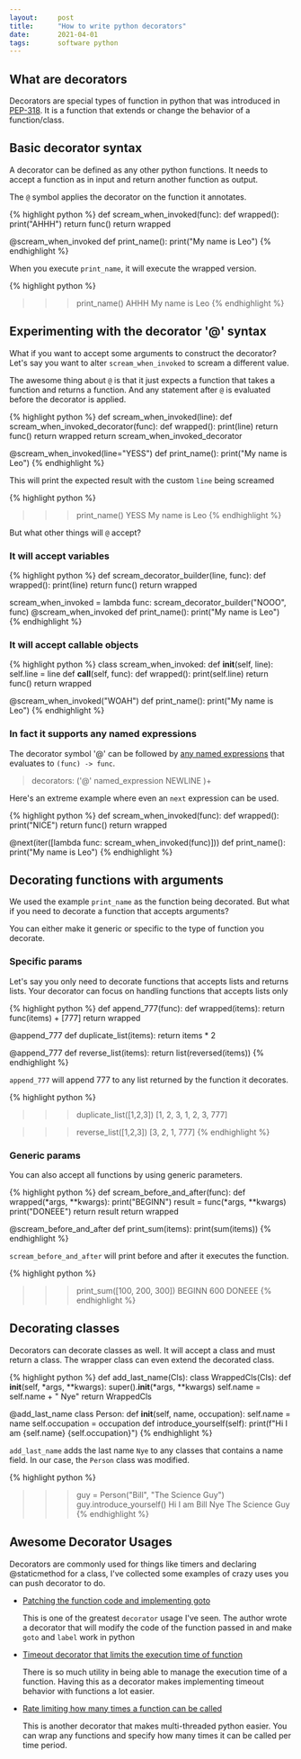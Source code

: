 ```yaml
---
layout:     post
title:      "How to write python decorators"
date:       2021-04-01
tags:       software python
---
```


## What are decorators

Decorators are special types of function in python that was introduced in
[PEP-318](https://www.python.org/dev/peps/pep-0318/). It is a function that
extends or change the behavior of a function/class.

## Basic decorator syntax

A decorator can be defined as any other python functions. It needs to accept a
function as in input and return another function as output.

The `@` symbol applies the decorator on the function it annotates.

{% highlight python %}
def scream_when_invoked(func):
  def wrapped():
    print("AHHH")
    return func()
  return wrapped

@scream_when_invoked
def print_name():
  print("My name is Leo")
{% endhighlight %}

When you execute `print_name`, it will execute the wrapped version.

{% highlight python %}
>>> print_name()
AHHH
My name is Leo
{% endhighlight %}

## Experimenting with the decorator '@' syntax

What if you want to accept some arguments to construct the decorator? Let's say
you want to alter `scream_when_invoked` to scream a different value.

The awesome thing about `@` is that it just expects a function that takes a
function and returns a function. And any statement after `@` is evaluated
before the decorator is applied.

{% highlight python %}
def scream_when_invoked(line):
  def scream_when_invoked_decorator(func):
    def wrapped():
      print(line)
      return func()
    return wrapped
  return scream_when_invoked_decorator

@scream_when_invoked(line="YESS")
def print_name():
  print("My name is Leo")
{% endhighlight %}

This will print the expected result with the custom `line` being screamed

{% highlight python %}
>>> print_name()
YESS
My name is Leo
{% endhighlight %}

But what other things will `@` accept?

### It will accept variables

{% highlight python %}
def scream_decorator_builder(line, func):
  def wrapped():
    print(line)
    return func()
  return wrapped

scream_when_invoked = lambda func: scream_decorator_builder("NOOO", func)
@scream_when_invoked
def print_name():
  print("My name is Leo")
{% endhighlight %}

### It will accept callable objects

{% highlight python %}
class scream_when_invoked:
  def __init__(self, line):
    self.line = line
  def __call__(self, func):
    def wrapped():
      print(self.line)
      return func()
    return wrapped

@scream_when_invoked("WOAH")
def print_name():
  print("My name is Leo")
{% endhighlight %}

### In fact it supports any named expressions

The decorator symbol '@' can be followed by
[any named expressions](https://docs.python.org/3/reference/grammar.html?highlight=decorators)
that evaluates to `(func) -> func`.

> decorators: ('@' named_expression NEWLINE )+

Here's an extreme example where even an `next` expression can be used.

{% highlight python %}
def scream_when_invoked(func):
  def wrapped():
    print("NICE")
    return func()
  return wrapped

@next(iter([lambda func: scream_when_invoked(func)]))
def print_name():
  print("My name is Leo")
{% endhighlight %}

## Decorating functions with arguments

We used the example `print_name` as the function being decorated. But what if
you need to decorate a function that accepts arguments?

You can either make it generic or specific to the type of function you decorate.

### Specific params

Let's say you only need to decorate functions that accepts lists and returns
lists. Your decorator can focus on handling functions that accepts lists only

{% highlight python %}
def append_777(func):
  def wrapped(items):
    return func(items) + [777]
  return wrapped

@append_777
def duplicate_list(items):
  return items * 2

@append_777
def reverse_list(items):
  return list(reversed(items))
{% endhighlight %}

`append_777` will append 777 to any list returned by the function it decorates.

{% highlight python %}
>>> duplicate_list([1,2,3])
[1, 2, 3, 1, 2, 3, 777]

>>> reverse_list([1,2,3])
[3, 2, 1, 777]
{% endhighlight %}

### Generic params

You can also accept all functions by using generic parameters.

{% highlight python %}
def scream_before_and_after(func):
  def wrapped(*args, **kwargs):
    print("BEGINN")
    result = func(*args, **kwargs)
    print("DONEEE")
    return result
  return wrapped

@scream_before_and_after
def print_sum(items):
  print(sum(items))
{% endhighlight %}

`scream_before_and_after` will print before and after it executes the function.

{% highlight python %}
>>> print_sum([100, 200, 300])
BEGINN
600
DONEEE
{% endhighlight %}

## Decorating classes

Decorators can decorate classes as well. It will accept a class and must return
a class. The wrapper class can even extend the decorated class.

{% highlight python %}
def add_last_name(Cls):
  class WrappedCls(Cls):
    def __init__(self, *args, **kwargs):
      super().__init__(*args, **kwargs)
      self.name = self.name + " Nye"
  return WrappedCls

@add_last_name
class Person:
  def __init__(self, name, occupation):
    self.name = name
    self.occupation = occupation
  def introduce_yourself(self):
    print(f"Hi I am {self.name} {self.occupation}")
{% endhighlight %}

`add_last_name` adds the last name `Nye` to any classes that contains a name
field. In our case, the `Person` class was modified.

{% highlight python %}
>>> guy = Person("Bill", "The Science Guy")
>>> guy.introduce_yourself()
Hi I am Bill Nye The Science Guy
{% endhighlight %}

## Awesome Decorator Usages

Decorators are commonly used for things like timers and declaring @staticmethod
for a class, I've collected some examples of crazy uses you can push decorator
to do.

- [Patching the function code and implementing goto](https://github.com/snoack/python-goto)

  This is one of the greatest `decorator` usage I've seen. The author wrote a
  decorator that will modify the code of the function passed in and make `goto`
  and `label` work in python

- [Timeout decorator that limits the execution time of function](https://github.com/pnpnpn/timeout-decorator)

  There is so much utility in being able to manage the execution time of a
  function. Having this as a decorator makes implementing timeout behavior with
  functions a lot easier.

- [Rate limiting how many times a function can be called](https://github.com/enricobacis/awesome-python-decorators/tree/master/ratelimit)

  This is another decorator that makes multi-threaded python easier. You can
  wrap any functions and specify how many times it can be called per time
  period.
